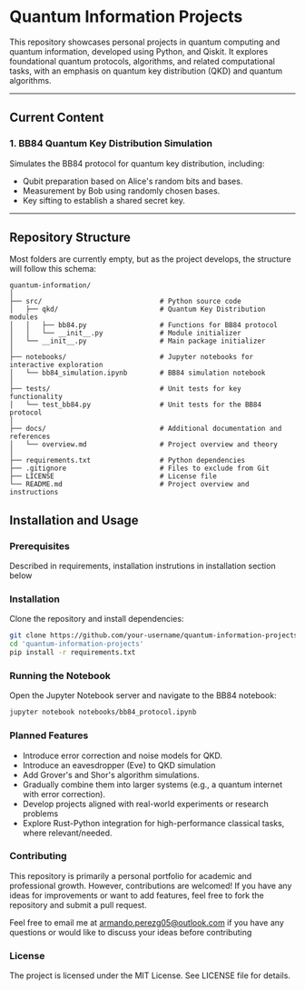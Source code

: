 # Quantum Information Projects

This repository showcases personal projects in quantum computing and quantum information, developed using Python, and Qiskit. It explores foundational quantum protocols, algorithms, and related computational tasks, with an emphasis on quantum key distribution (QKD) and quantum algorithms.

---

## Current Content

### 1. BB84 Quantum Key Distribution Simulation
Simulates the BB84 protocol for quantum key distribution, including:
- Qubit preparation based on Alice's random bits and bases.
- Measurement by Bob using randomly chosen bases.
- Key sifting to establish a shared secret key.

---

## Repository Structure
Most folders are currently empty, but as the project develops, the structure will follow this schema:

```plaintext
quantum-information/
│
├── src/                             # Python source code
│   ├── qkd/                         # Quantum Key Distribution modules
│   │   ├── bb84.py                  # Functions for BB84 protocol
│   │   └── __init__.py              # Module initializer
│   └── __init__.py                  # Main package initializer
│
├── notebooks/                       # Jupyter notebooks for interactive exploration
│   └── bb84_simulation.ipynb        # BB84 simulation notebook
│
├── tests/                           # Unit tests for key functionality
│   └── test_bb84.py                 # Unit tests for the BB84 protocol
│
├── docs/                            # Additional documentation and references
│   └── overview.md                  # Project overview and theory
│
├── requirements.txt                 # Python dependencies
├── .gitignore                       # Files to exclude from Git
├── LICENSE                          # License file
└── README.md                        # Project overview and instructions
```

## Installation and Usage

### Prerequisites
Described in requirements, installation instrutions in installation section below

### Installation
Clone the repository and install dependencies:

```bash
git clone https://github.com/your-username/quantum-information-projects.git
cd 'quantum-information-projects'
pip install -r requirements.txt
```

### Running the Notebook
Open the Jupyter Notebook server and navigate to the BB84 notebook:
```bash
jupyter notebook notebooks/bb84_protocol.ipynb
```

### Planned Features
- Introduce error correction and noise models for QKD.
- Introduce an eavesdropper (Eve) to QKD simulation
- Add Grover's and Shor's algorithm simulations.
- Gradually combine them into larger systems (e.g., a quantum internet with error correction).
- Develop projects aligned with real-world experiments or research problems
- Explore Rust-Python integration for high-performance classical tasks, where relevant/needed.

### Contributing 
This repository is primarily a personal portfolio for academic and professional growth. However, contributions are welcomed! If you have any ideas for improvements or want to add features, feel free to fork the repository and submit a pull request. 

Feel free to email me at armando.perezg05@outlook.com if you have any questions or would like to discuss your ideas before contributing


### License
The project is licensed under the MIT License. See LICENSE file for details.
